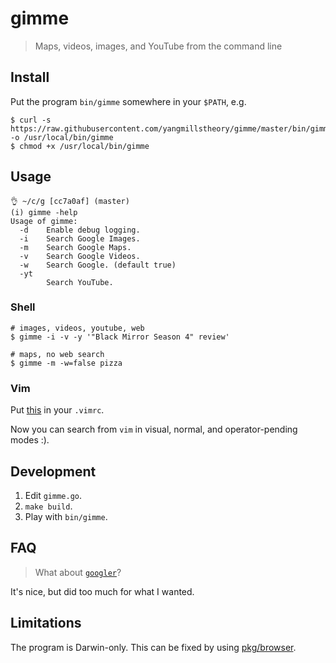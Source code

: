 # gimme

> Maps, videos, images, and YouTube from the command line

## Install

Put the program `bin/gimme` somewhere in your `$PATH`, e.g.

```
$ curl -s https://raw.githubusercontent.com/yangmillstheory/gimme/master/bin/gimme -o /usr/local/bin/gimme
$ chmod +x /usr/local/bin/gimme
```
## Usage

```
👌 ~/c/g [cc7a0af] (master)
(i) gimme -help
Usage of gimme:
  -d    Enable debug logging.
  -i    Search Google Images.
  -m    Search Google Maps.
  -v    Search Google Videos.
  -w    Search Google. (default true)
  -yt
        Search YouTube.
```

### Shell

```
# images, videos, youtube, web
$ gimme -i -v -y '"Black Mirror Season 4" review'

# maps, no web search
$ gimme -m -w=false pizza
```

### Vim

Put [this](gimme.vim) in your `.vimrc`.

Now you can search from `vim` in visual, normal, and operator-pending modes :).

## Development

1. Edit `gimme.go`.
1. `make build`.
1. Play with `bin/gimme`.

## FAQ

> What about [`googler`](https://github.com/jarun/googler)?

It's nice, but did too much for what I wanted.

## Limitations

The program is Darwin-only. This can be fixed by using [pkg/browser](https://godoc.org/github.com/pkg/browser).
